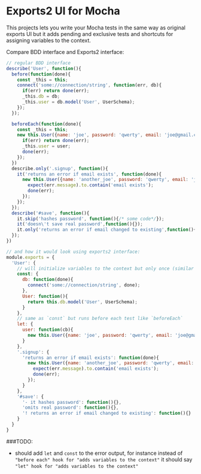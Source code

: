 Exports2 UI for Mocha
=====================

This projects lets you write your Mocha tests in the same way as original exports UI but it adds pending and exclusive tests and shortcuts for assigning variables to the context.

Compare BDD interface and Exports2 interface:

```javascript
// regular BDD interface
describe('User', function(){
  before(function(done){
    const _this = this;
    connect('some://connection/string', function(err, db){
      if(err) return done(err);
      _this.db = db;
      _this.user = db.model('User', UserSchema);
    });  
  });  

  beforeEach(function(done){
    const _this = this;
    new this.User({name: 'joe', password: 'qwerty', email: 'joe@gmail.com'}).save(function(err, user){
      if(err) return done(err);
      _this.user = user;
      done(err);  
    });
  })
  describe.only('.signup', function(){
    it('returns an error if email exists', function(done){
      new this.User({name: 'another_joe', password: 'qwerty', email: 'joe@gmail.com'}).save(function(err){
        expect(err.message).to.contain('email exists');
        done(err);  
      });
    });
  });
  describe('#save', function(){
    it.skip('hashes password', function(){/* some code*/});
    it('doesn\'t save real password',function(){});
    it.only('returns an error if email changed to existing',function(){})
  });
})

// and how it would look using exports2 interface:
module.exports = {
  'User': {
    // will initialize variables to the context but only once (similar to `beforeAll`)
    const: {
      db: function(done){
        connect('some://connection/string', done);
      },
      User: function(){
        return this.db.model('User', UserSchema);
      }
    },
    // same as `const` but runs before each test like `beforeEach`
    let: {
      user: function(cb){
        new this.User({name: 'joe', password: 'qwerty', email: 'joe@gmail.com'}).save(done);
      }
    },
    '.signup': {
      'returns an error if email exists': function(done){
        new this.User({name: 'another_joe', password: 'qwerty', email: 'joe@gmail.com'}).save(function(err){
          expect(err.message).to.contain('email exists');
          done(err);  
        });
      }
    },
    '#save': {
      '- it hashes password': function(){},
      'omits real password': function(){},
      '! returns an error if email changed to existing': function(){}
    }
  }
}
```

###TODO: 
  - should add `let` and `const` to the error output, for instance instead of `"before each" hook for "adds variables to the context"` it should say `"let" hook for "adds variables to the context"`